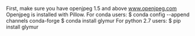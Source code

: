 First, make sure you have openjpeg 1.5 and above
www.openjpeg.com
Openjpeg is installed with Pillow.
For conda users:
$ conda config --append channels conda-forge
$ conda install glymur
For python 2.7 users:
$ pip install glymur

